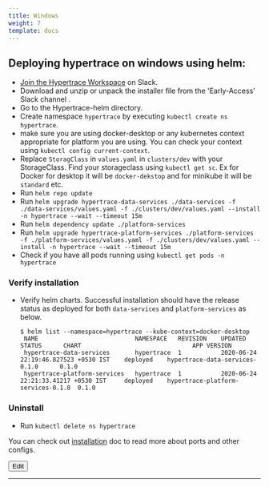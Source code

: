 ```yaml
---
title: Windows
weight: 7
template: docs
---
```


## Deploying hypertrace on windows using helm:

- [Join the Hypertrace Workspace](https://www.hypertrace.org/get-started) on Slack.
- Download and unzip or unpack the installer file from the 'Early-Access' Slack channel .
- Go to the Hypertrace-helm directory.
- Create namespace `hypertrace` by executing `kubectl create ns hypertrace`.
- make sure you are using docker-desktop or any kubernetes context appropriate for platform you are using. You can check your context using `kubectl config current-context`.
- Replace `StoragClass` in `values.yaml` in `clusters/dev` with your StorageClass. Find your storageclass using `kubectl get sc`. Ex for Docker for desktop it will be `docker-dekstop` and for minikube it will be `standard` etc.
- Run `helm repo update`
- Run `helm upgrade hypertrace-data-services ./data-services -f ./data-services/values.yaml -f ./clusters/dev/values.yaml --install -n hypertrace --wait --timeout 15m`
- Run `helm dependency update ./platform-services`
- Run `helm upgrade hypertrace-platform-services ./platform-services -f ./platform-services/values.yaml -f ./clusters/dev/values.yaml --install -n hypertrace --wait --timeout 15m`
- Check if you have all pods running using `kubectl get pods -n hypertrace`


### Verify installation

- Verify helm charts. Successful installation should have the release status as deployed for both `data-services` and `platform-services` as below.
    ``` shell script
    $ helm list --namespace=hypertrace --kube-context=docker-desktop               
     NAME                        	NAMESPACE 	REVISION	UPDATED                             	STATUS  	CHART                             	APP VERSION
     hypertrace-data-services    	hypertrace	1       	2020-06-24 22:19:46.827523 +0530 IST	deployed	hypertrace-data-services-0.1.0    	0.1.0
     hypertrace-platform-services	hypertrace	1       	2020-06-24 22:21:33.41217 +0530 IST 	deployed	hypertrace-platform-services-0.1.0	0.1.0
    ```
### Uninstall
- Run `kubectl delete ns hypertrace`

You can check out [installation](https://docs.hypertrace.org/getting-started/) doc to read more about ports and other configs. 

<a href="https://github.com/hypertrace/hypertrace-docs-website/tree/master/src/pages/deployments/windows-docker.md">
<button type="button">Edit</button></a>

***
